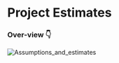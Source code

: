 # Project Estimates

### Over-view 👇
![Assumptions_and_estimates](https://user-images.githubusercontent.com/15612446/227365390-5c05c9c9-bd88-4824-91d5-19b18168db21.png)
